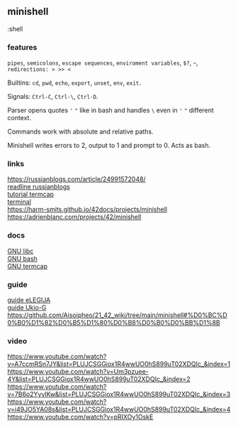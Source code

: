 ## minishell
:shell
### features
`pipes`, `semicolons`, `escape sequences`, `enviroment variables`, `$?`, `~`, `redirections: > >> <`

Builtins: `cd`, `pwd`, `echo`, `export`, `unset`, `env`, `exit`.

Signals: `Ctrl-C`, `Ctrl-\`, `Ctrl-D`.

Parser opens quotes `'` `"` like in bash and handles `\` even in `'` `"` different context.

Commands work with absolute and relative paths.

Minishell writes errors to 2, output to 1 and prompt to 0. Acts as bash.

### links
https://russianblogs.com/article/24991572048/  
[readline russianblogs](https://russianblogs.com/article/7614321785/)  
[tutorial termcap](https://docs.google.com/document/d/1OzX0XRMcIUvCoE5ZTidod0K6yN3Kfs0wH0k-jTz45Lk/edit)  
[terminal ](https://ejudge.ru/study/3sem/term.pdf)  
https://harm-smits.github.io/42docs/projects/minishell  
https://adrienblanc.com/projects/42/minishell  

### docs
[GNU libc](https://www.gnu.org/software/libc/manual/)  
[GNU bash](https://www.gnu.org/software/bash/manual/)  
[GNU termcap](https://www.gnu.org/software/termutils/manual/termcap-1.3/html_mono/termcap.html)

### guide
[guide eLEGIJA](https://github.com/eLEGIJA/minishell)  
[guide Ukio-G](https://github.com/Ukio-G/minishell/blob/master/doc.md)  
https://github.com/Aisoipheo/21_42_wiki/tree/main/minishell#%D0%BC%D0%B0%D1%82%D0%B5%D1%80%D0%B8%D0%B0%D0%BB%D1%8B  


### video
https://www.youtube.com/watch?v=A7ccmRSn7JY&list=PLUJCSGGiox1R4wwUO0hS899uT02XDQIc_&index=1  
https://www.youtube.com/watch?v=Um3pzuee-4Y&list=PLUJCSGGiox1R4wwUO0hS899uT02XDQIc_&index=2  
https://www.youtube.com/watch?v=7B6o2YyvIKw&list=PLUJCSGGiox1R4wwUO0hS899uT02XDQIc_&index=3  
https://www.youtube.com/watch?v=i49JO5YA08s&list=PLUJCSGGiox1R4wwUO0hS899uT02XDQIc_&index=4  
https://www.youtube.com/watch?v=pRIXOy1OskE  
